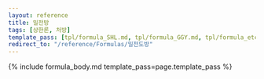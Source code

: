 ```yaml
---
layout: reference
title: 밀전방
tags: [상한론, 처방]
template_pass: [tpl/formula_SHL.md, tpl/formula_GGY.md, tpl/formula_etc.md]
redirect_to: "/reference/Formulas/밀전도방"
---
```



{% include formula_body.md template_pass=page.template_pass %}
